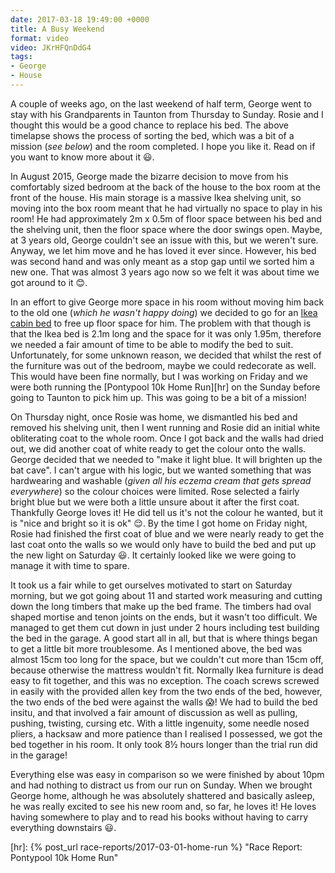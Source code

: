 ```yaml
---
date: 2017-03-18 19:49:00 +0000
title: A Busy Weekend
format: video 
video: JKrHFQnDdG4
tags:
- George
- House
---
```


A couple of weeks ago, on the last weekend of half term, George went to stay with his Grandparents
in Taunton from Thursday to Sunday. Rosie and I thought this would be a good chance to replace his
bed. The above timelapse shows the process of sorting the bed, which was a bit of a mission (_see
below_) and the room completed. I hope you like it. Read on if you want to know more about it
:smiley:.

In August 2015, George made the bizarre decision to move from his comfortably sized bedroom at
the back of the house to the box room at the front of the house. His main storage is a massive Ikea
shelving unit, so moving into the box room meant that he had virtually no space to play in his room!
He had approximately 2m x 0.5m of floor space between his bed and the shelving unit, then the floor
space where the door swings open. Maybe, at 3 years old, George couldn't see an issue with this, but
we weren't sure. Anyway, we let him move and he has loved it ever since. However, his bed was second
hand and was only meant as a stop gap until we sorted him a new one. That was almost 3 years ago now
so we felt it was about time we got around to it :blush:. 

In an effort to give George more space in his room without moving him back to the old one (_which he
wasn't happy doing_) we decided to go for an [Ikea cabin bed][bed] to free up floor space for him.
The problem with that though is that the Ikea bed is 2.1m long and the space for it was only 1.95m,
therefore we needed a fair amount of time to be able to modify the bed to suit. Unfortunately, for
some unknown reason, we decided that whilst the rest of the furniture was out of the bedroom, maybe
we could redecorate as well. This would have been fine normally, but I was working on Friday and we
were both running the [Pontypool 10k Home Run][hr] on the Sunday before going to Taunton to pick him
up. This was going to be a bit of a mission!

On Thursday night, once Rosie was home, we dismantled his bed and removed his shelving unit, then I
went running and Rosie did an initial white obliterating coat to the whole room. Once I got back and
the walls had dried out, we did another coat of white ready to get the colour onto the walls. George
decided that we needed to "make it light blue. It will brighten up the bat cave". I can't argue with
his logic, but we wanted something that was hardwearing and washable (_given all his eczema cream
that gets spread everywhere_) so the colour choices were limited. Rose selected a fairly bright blue
but we were both a little unsure about it after the first coat. Thankfully George loves it! He did
tell us it's not the colour he wanted, but it is "nice and bright so it is ok" :relieved:. By the
time I got home on Friday night, Rosie had finished the first coat of blue and we were nearly ready
to get the last coat onto the walls so we would only have to build the bed and put up the new light
on Saturday :smiley:. It certainly looked like we were going to manage it with time to spare. 

It took us a fair while to get ourselves motivated to start on Saturday morning, but we got going
about 11 and started work measuring and cutting down the long timbers that make up the bed frame.
The timbers had oval shaped mortise and tenon joints on the ends, but it wasn't too difficult. We
managed to get them cut down in just under 2 hours including test building the bed in the garage. A
good start all in all, but that is where things began to get a little bit more troublesome. As I
mentioned above, the bed was almost 15cm too long for the space, but we couldn't cut more than 15cm
off, because otherwise the mattress wouldn't fit. Normally Ikea furniture is dead easy to fit
together, and this was no exception. The coach screws screwed in easily with the provided allen key
from the two ends of the bed, however, the two ends of the bed were against the walls :scream:!
We had to build the bed insitu, and that involved a fair amount of discussion as well as pulling,
pushing, twisting, cursing etc. With a little ingenuity, some needle nosed pliers, a hacksaw and
more patience than I realised I possessed, we got the bed together in his room. It only took
8&frac12; hours longer than the trial run did in the garage!

Everything else was easy in comparison so we were finished by about 10pm and had nothing to distract
us from our run on Sunday. When we brought George home, although he was absolutely shattered and
basically asleep, he was really excited to see his new room and, so far, he loves it! He loves
having somewhere to play and to read his books without having to carry everything downstairs
:smiley:.



[bed]: http://www.ikea.com/gb/en/products/childrens-ikea-products/children-3-7/childrens-beds/kura-reversible-bed-white-pine-art-80253809/ "KURA Reversible bed White/pine 90x200 cm  - IKEA"
[hr]: {% post_url race-reports/2017-03-01-home-run %} "Race Report: Pontypool 10k Home Run"
